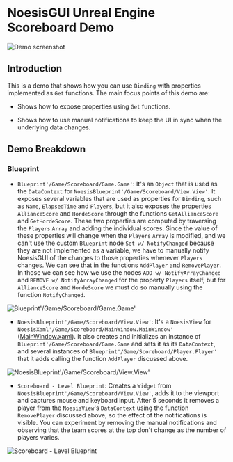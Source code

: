 # NoesisGUI Unreal Engine Scoreboard Demo

![Demo screenshot](https://noesis.github.io/NoesisGUI/Samples/Scoreboard/UE4/Screenshot.PNG)

## Introduction

This is a demo that shows how you can use `Binding` with properties implemented as `Get` functions. The main focus points of this demo are:

* Shows how to expose properties using `Get` functions.

* Shows how to use manual notifications to keep the UI in sync when the underlying data changes.

## Demo Breakdown

### Blueprint

* `Blueprint'/Game/Scoreboard/Game.Game'`: It's an `Object` that is used as the `DataContext` for `NoesisBlueprint'/Game/Scoreboard/View.View'`. It exposes several variables that are used as properties for `Binding`, such as `Name`, `ElapsedTime` and `Players`, but it also exposes the properties `AllianceScore` and `HordeScore` through the functions `GetAllianceScore` and `GetHordeScore`. These two properties are computed by traversing the `Players` `Array` and adding the individual scores. Since the value of these properties will change when the `Players` `Array` is modified, and we can't use the custom `Blueprint` node `Set w/ NotifyChanged` because they are not implemented as a variable, we have to manually notify NoesisGUI of the changes to those properties whenever `Players` changes. We can see that in the functions `AddPlayer` and `RemovePlayer`. In those we can see how we use the nodes `ADD w/ NotifyArrayChanged` and `REMOVE w/ NotifyArrayChanged` for the property `Players` itself, but for `AllianceScore` and `HordeScore` we must do so manually using the function `NotifyChanged`.

![Blueprint'/Game/Scoreboard/Game.Game'](https://noesis.github.io/NoesisGUI/Samples/Scoreboard/UE4/Game.PNG)

* `NoesisBlueprint'/Game/Scoreboard/View.View'`: It's a `NoesisView` for `NoesisXaml'/Game/Scoreboard/MainWindow.MainWindow'` ([MainWindow.xaml](Assets/MainWindow.xaml)). It also creates and initializes an instance of `Blueprint'/Game/Scoreboard/Game.Game` and sets it as its `DataContext`, and several instances of `Blueprint'/Game/Scoreboard/Player.Player'` that it adds calling the function `AddPlayer` discussed above.

![NoesisBlueprint'/Game/Scoreboard/View.View'](https://noesis.github.io/NoesisGUI/Samples/Scoreboard/UE4/View.PNG)

* `Scoreboard - Level Blueprint`: Creates a `Widget` from `NoesisBlueprint'/Game/Scoreboard/View.View'`, adds it to the viewport and captures mouse and keyboard input.  After 5 seconds it removes a player from the `NoesisView`'s `DataContext` using the function `RemovePlayer` discussed above, so the effect of the notifications is visible. You can experiment by removing the manual notifications and observing that the team scores at the top don't change as the number of players varies.

![Scoreboard - Level Blueprint](https://noesis.github.io/NoesisGUI/Samples/Scoreboard/UE4/LevelBlueprint.PNG)